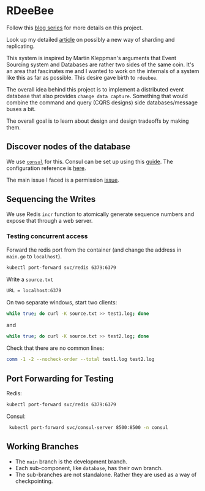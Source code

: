 # RDeeBee

Follow this [blog series](https://towardsdev.com/a-data-system-from-scratch-in-rust-part-1-an-idea-3911059883ec) for more details on this project.

Look up my detailed [article](https://bhattacharya-ratnadeep.medium.com/distributed-linearizability-without-consensus-e3f92b4d638f) on possibly a new way of sharding and replicating.

This system is inspired by Martin Kleppman's arguments that Event Sourcing system and Databases are rather two sides of the same coin. It's an area that fascinates me and I wanted to work on the internals of a system like this as far as possible. This desire gave birth to `rdeebee`.

The overall idea behind this project is to implement a distributed event database that also provides `change data capture`. Something that would combine the command and query (CQRS designs) side databases/message buses a bit.

The overall goal is to learn about design and design tradeoffs by making them.

## Discover nodes of the database

We use [`consul`](https://developer.hashicorp.com/consul) for this. Consul can be set up using this [guide](https://developer.hashicorp.com/consul/docs/k8s/installation/install#custom-installation). The configuration reference is [here](https://developer.hashicorp.com/consul/docs/k8s/helm#helm-chart-reference).

The main issue I faced is a permission [issue](https://github.com/hashicorp/consul/issues/10096#issuecomment-857113725).

## Sequencing the Writes

We use Redis `incr` function to atomically generate sequence numbers and expose that through a web server.

### Testing concurrent access

Forward the redis port from the container (and change the address in `main.go` to `localhost`).

```bash
kubectl port-forward svc/redis 6379:6379
```

Write a `source.txt`

```txt
URL = localhost:6379
```

On two separate windows, start two clients:

```bash
while true; do curl -K source.txt >> test1.log; done
```

and

```bash
while true; do curl -K source.txt >> test2.log; done
```

Check that there are no common lines:

```bash
comm -1 -2 --nocheck-order --total test1.log test2.log
```

## Port Forwarding for Testing

Redis:

```bash
kubectl port-forward svc/redis 6379:6379
```

Consul:

```bash
 kubectl port-forward svc/consul-server 8500:8500 -n consul
```

## Working Branches

- The `main` branch is the development branch.
- Each sub-component, like `database`, has their own branch.
- The sub-branches are not standalone. Rather they are used as a way of checkpointing.
